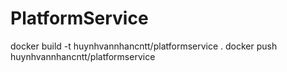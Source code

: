 # PlatformService
docker build -t huynhvannhancntt/platformservice .
docker push huynhvannhancntt/platformservice

